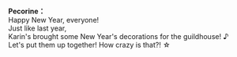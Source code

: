 # 

  
**Pecorine：**  
Happy New Year, everyone!  
 Just like last year,  
Karin's brought some New Year's decorations for the guildhouse! ♪  
Let's put them up together! How crazy is that?! ☆  
